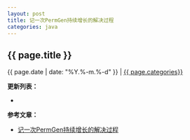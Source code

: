 ```yaml
---
layout: post
title: 记一次PermGen持续增长的解决过程
categories: java
---
```


## {{ page.title }}

{{ page.date | date: "%Y.%-m.%-d" }} | <a href="/archive#{{ page.categories }}">{{ page.categories}}</a>



**更新列表：**

*



**参考文章：**

* [记一次PermGen持续增长的解决过程][1]


[1]: http://blog.csdn.net/shan9liang/article/details/45403091